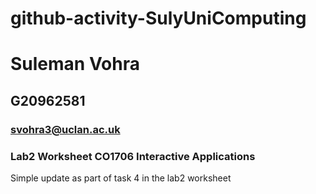 # github-activity-SulyUniComputing

# Suleman Vohra
## G20962581
### svohra3@uclan.ac.uk
### Lab2 Worksheet CO1706 Interactive Applications
Simple update as part of task 4 in the lab2 worksheet

